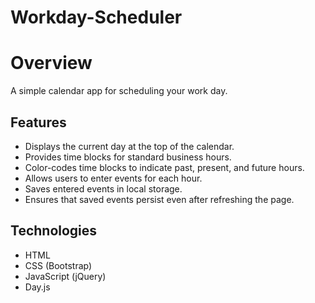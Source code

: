 # Workday-Scheduler
# Overview
A simple calendar app for scheduling your work day.
## Features

- Displays the current day at the top of the calendar.
- Provides time blocks for standard business hours.
- Color-codes time blocks to indicate past, present, and future hours.
- Allows users to enter events for each hour.
- Saves entered events in local storage.
- Ensures that saved events persist even after refreshing the page.
## Technologies

- HTML
- CSS (Bootstrap)
- JavaScript (jQuery)
- Day.js
